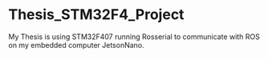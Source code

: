 # Thesis_STM32F4_Project
My Thesis is using STM32F407 running Rosserial to communicate with ROS on my embedded computer JetsonNano.
